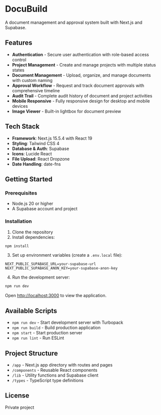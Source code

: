 # DocuBuild

A document management and approval system built with Next.js and Supabase.

## Features

- **Authentication** - Secure user authentication with role-based access control
- **Project Management** - Create and manage projects with multiple status states
- **Document Management** - Upload, organize, and manage documents with custom naming
- **Approval Workflow** - Request and track document approvals with comprehensive timeline
- **Audit Trail** - Complete audit history of document and project activities
- **Mobile Responsive** - Fully responsive design for desktop and mobile devices
- **Image Viewer** - Built-in lightbox for document preview

## Tech Stack

- **Framework**: Next.js 15.5.4 with React 19
- **Styling**: Tailwind CSS 4
- **Database & Auth**: Supabase
- **Icons**: Lucide React
- **File Upload**: React Dropzone
- **Date Handling**: date-fns

## Getting Started

### Prerequisites

- Node.js 20 or higher
- A Supabase account and project

### Installation

1. Clone the repository
2. Install dependencies:

```bash
npm install
```

3. Set up environment variables (create a `.env.local` file):

```env
NEXT_PUBLIC_SUPABASE_URL=your-supabase-url
NEXT_PUBLIC_SUPABASE_ANON_KEY=your-supabase-anon-key
```

4. Run the development server:

```bash
npm run dev
```

Open [http://localhost:3000](http://localhost:3000) to view the application.

## Available Scripts

- `npm run dev` - Start development server with Turbopack
- `npm run build` - Build production application
- `npm start` - Start production server
- `npm run lint` - Run ESLint

## Project Structure

- `/app` - Next.js app directory with routes and pages
- `/components` - Reusable React components
- `/lib` - Utility functions and Supabase client
- `/types` - TypeScript type definitions

## License

Private project
